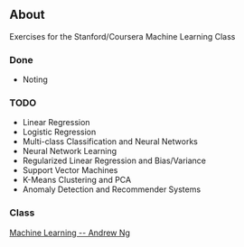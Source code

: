 ## About

Exercises for the Stanford/Coursera Machine Learning Class

### Done

- Noting

### TODO

- Linear Regression
- Logistic Regression
- Multi-class Classification and Neural Networks
- Neural Network Learning
- Regularized Linear Regression and Bias/Variance
- Support Vector Machines
- K-Means Clustering and PCA
- Anomaly Detection and Recommender Systems

### Class

[Machine Learning -- Andrew Ng](https://class.coursera.org/ml)